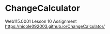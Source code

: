 # ChangeCalculator
Web115.0001 Lesson 10 Assignment
https://nicole092003.github.io/ChangeCalculator/
